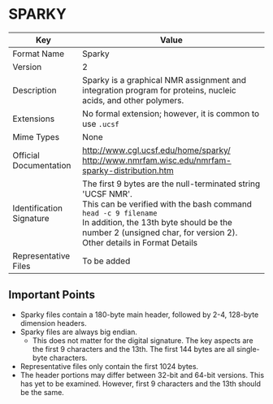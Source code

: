 # SPARKY

| Key   | Value  |
| --- | --- |
| Format Name   | Sparky  |
| Version   | 2 |
| Description   | Sparky is a graphical NMR assignment and integration program for proteins, nucleic acids, and other polymers. |
| Extensions    | No formal extension; however, it is common to use `.ucsf` |
| Mime Types    | None |
| Official Documentation    | http://www.cgl.ucsf.edu/home/sparky/ <BR> http://www.nmrfam.wisc.edu/nmrfam-sparky-distribution.htm |
| Identification Signature    | The first 9 bytes are the null-terminated string 'UCSF NMR'.  <BR> This can be verified with the bash command `head -c 9 filename` <BR> In addition, the 13th byte should be the number 2 (unsigned char, for version 2). <BR> Other details in Format Details |
| Representative Files    | To be added |

## Important Points

* Sparky files contain a 180-byte main header, followed by 2-4, 128-byte dimension headers.
* Sparky files are always big endian.
  * This does not matter for the digital signature.  The key aspects are the first 9 characters and the 13th.  The first 144 bytes are all single-byte characters.
* Representative files only contain the first 1024 bytes.
* The header portions may differ between 32-bit and 64-bit versions.  This has yet to be examined.  However, first 9 characters and the 13th should be the same.
